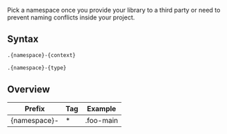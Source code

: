 Pick a namespace once you provide your library to a third party or need to prevent naming conflicts inside your project.


Syntax
------

```css
.{namespace}-{context}
```

```css
.{namespace}-{type}
```


Overview
--------

| Prefix       | Tag | Example   |
|--------------|-----|-----------|
| {namespace}- | *   | .foo-main |
